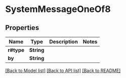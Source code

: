 # SystemMessageOneOf8

## Properties

Name | Type | Description | Notes
------------ | ------------- | ------------- | -------------
**r#type** | **String** |  | 
**by** | **String** |  | 

[[Back to Model list]](../README.md#documentation-for-models) [[Back to API list]](../README.md#documentation-for-api-endpoints) [[Back to README]](../README.md)


